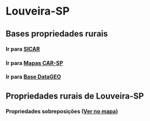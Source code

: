 # Louveira-SP

## Bases propriedades rurais

#### Ir para [SICAR](https://www.car.gov.br/publico/imoveis/index)
#### Ir para [Mapas CAR-SP](https://geo.cati.sp.gov.br/portal/apps/webappviewer/index.html?id=8ef6034184a247da9065bc23aec7cebf)
#### Ir para [Base DataGEO](https://datageo.ambiente.sp.gov.br/app/?ctx=CAR#)

## Propriedades rurais de Louveira-SP

#### Propriedades sobreposições ([Ver no mapa](Propriedades_Sobreposicao_Louveira.html))
